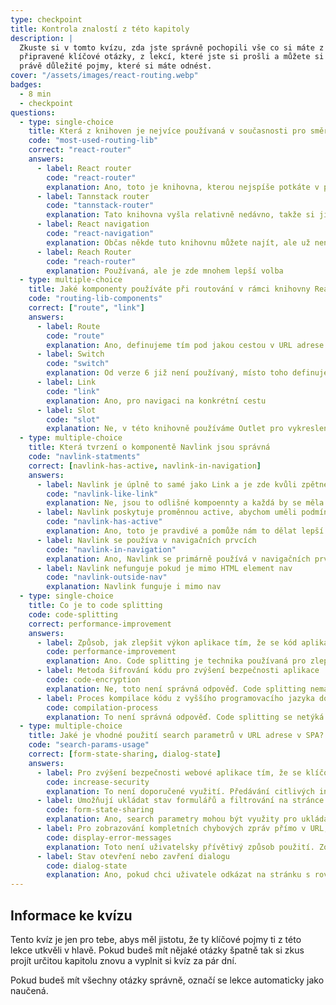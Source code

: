 ```yaml
---
type: checkpoint
title: Kontrola znalostí z této kapitoly
description: |
  Zkuste si v tomto kvízu, zda jste správně pochopili vše co si máte z této kapitoly odnést. Zde máte
  připravené klíčové otázky, z lekcí, které jste si prošli a můžete si prověřit, zda máte osvojené
  právě důležité pojmy, které si máte odnést.
cover: "/assets/images/react-routing.webp"
badges:
  - 8 min
  - checkpoint
questions:
  - type: single-choice
    title: Která z knihoven je nejvíce používaná v současnosti pro směrování na straně klienta?
    code: "most-used-routing-lib"
    correct: "react-router"
    answers:
      - label: React router
        code: "react-router"
        explanation: Ano, toto je knihovna, kterou nejspíše potkáte v projektu v práci
      - label: Tannstack router
        code: "tannstack-router"
        explanation: Tato knihovna vyšla relativně nedávno, takže si ji mnoho projektů ještě neosvojilo
      - label: React navigation
        code: "react-navigation"
        explanation: Občas někde tuto knihovnu můžete najít, ale už není dále udržovaná a nebyla nikdy tak populární
      - label: Reach Router
        code: "reach-router"
        explanation: Používaná, ale je zde mnohem lepší volba
  - type: multiple-choice
    title: Jaké komponenty používáte při routování v rámci knihovny React router v6
    code: "routing-lib-components"
    correct: ["route", "link"]
    answers:
      - label: Route
        code: "route"
        explanation: Ano, definujeme tím pod jakou cestou v URL adrese se má vykreslit potomci této komponenty
      - label: Switch
        code: "switch"
        explanation: Od verze 6 již není používaný, místo toho definujeme podobné chování přes <Routes />
      - label: Link
        code: "link"
        explanation: Ano, pro navigaci na konkrétní cestu
      - label: Slot
        code: "slot"
        explanation: Ne, v této knihovně používáme Outlet pro vykreslení komponenty z definice cest
  - type: multiple-choice
    title: Která tvrzení o komponentě Navlink jsou správná
    code: "navlink-statments"
    correct: [navlink-has-active, navlink-in-navigation]
    answers:
      - label: Navlink je úplně to samé jako Link a je zde kvůli zpětné kompatibilitě
        code: "navlink-like-link"
        explanation: Ne, jsou to odlišné kompoennty a každá by se měla používat tam, kde dává smysl
      - label: Navlink poskytuje proměnnou active, abychom uměli podmínit styly u aktivního linku
        code: "navlink-has-active"
        explanation: Ano, toto je pravdivé a pomůže nám to dělat lepší UI pro uživatele
      - label: Navlink se používa v navigačních prvcích
        code: "navlink-in-navigation"
        explanation: Ano, Navlink se primárně používá v navigačních prvcích
      - label: Navlink nefunguje pokud je mimo HTML element nav
        code: "navlink-outside-nav"
        explanation: Navlink funguje i mimo nav
  - type: single-choice
    title: Co je to code splitting
    code: code-splitting
    correct: performance-improvement
    answers:
      - label: Způsob, jak zlepšit výkon aplikace tím, že se kód aplikace rozdělí na menší části, které se načtí pouze když jsou potřeba
        code: performance-improvement
        explanation: Ano. Code splitting je technika používaná pro zlepšení výkonu aplikace tím, že rozdělí kód aplikace na menší, samostatně načítané balíčky.
      - label: Metoda šifrování kódu pro zvýšení bezpečnosti aplikace
        code: code-encryption
        explanation: Ne, toto není správná odpověď. Code splitting nemá nic společného se šifrováním kódu; místo toho je to technika optimalizace výkonu aplikace.
      - label: Proces kompilace kódu z vyššího programovacího jazyka do jazyka strojového
        code: compilation-process
        explanation: To není správná odpověď. Code splitting se netýká procesu kompilace kódu, ale spíše jeho dynamického načítání během běhu aplikace.
  - type: multiple-choice
    title: Jaké je vhodné použití search parametrů v URL adrese v SPA?
    code: "search-params-usage"
    correct: [form-state-sharing, dialog-state]
    answers:
      - label: Pro zvýšení bezpečnosti webové aplikace tím, že se klíčové informace předávají přes URL
        code: increase-security
        explanation: To není doporučené využití. Předávání citlivých informací přes URL, včetně search parametrů, může vést k bezpečnostním rizikům, protože URL jsou často logovány a mohou být snadno přístupné.
      - label: Umožňují ukládat stav formulářů a filtrování na stránce pro snadné sdílení nebo opětovné použití
        code: form-state-sharing
        explanation: Ano, search parametry mohou být využity pro ukládání stavů formulářů nebo filtrování, což umožňuje uživatelům sdílet odkazy s přednastavenými hodnotami nebo si uložit tyto nastavení pro budoucí použití
      - label: Pro zobrazování kompletních chybových zpráv přímo v URL, když dojde k chybě na stránce
        code: display-error-messages
        explanation: Toto není uživatelsky přívětivý způsob použití. Zobrazování kompletních chybových zpráv v URL může být matoucí pro uživatele a také představuje riziko pro bezpečnost, protože potenciálně odhaluje citlivé informace o struktuře aplikace nebo o chybách v kódu.
      - label: Stav otevření nebo zavření dialogu
        code: dialog-state
        explanation: Ano, pokud chci uživatele odkázat na stránku s rovnou otevřeným dialogem tak search parametry jsou pro toto vhodné řešení.
---
```


## Informace ke kvízu

Tento kvíz je jen pro tebe, abys měl jistotu, že ty klíčové pojmy ti z této lekce utkvěli v hlavě. Pokud budeš
mít nějaké otázky špatně tak si zkus projít určitou kapitolu znovu a vyplnit si kvíz za pár dní.

Pokud budeš mít všechny otázky správně, označí se lekce automaticky jako naučená.
